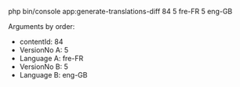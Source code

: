php bin/console app:generate-translations-diff 84 5 fre-FR 5 eng-GB

Arguments by order:
 - contentId: 84
 - VersionNo A: 5
 - Language A: fre-FR
 - VersionNo B: 5
 - Language B: eng-GB

